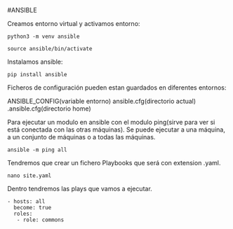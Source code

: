 #ANSIBLE

Creamos entorno virtual y activamos entorno:

~~~
python3 -m venv ansible

source ansible/bin/activate
~~~

Instalamos ansible:

~~~
pip install ansible
~~~

Ficheros de configuración pueden estan guardados en diferentes entornos:

ANSIBLE_CONFIG(variable entorno)
ansible.cfg(directorio actual)
.ansible.cfg(directorio home)

Para ejecutar un modulo en ansible con el modulo ping(sirve para ver si está conectada con las otras máquinas). Se puede ejecutar a una máquina, a un conjunto de máquinas o a todas las máquinas.

~~~
ansible -m ping all
~~~

Tendremos que crear un fichero Playbooks que será con extension .yaml.

~~~
nano site.yaml
~~~

Dentro tendremos las plays que vamos a ejecutar.

~~~
- hosts: all
  become: true
  roles:
   - role: commons
~~~